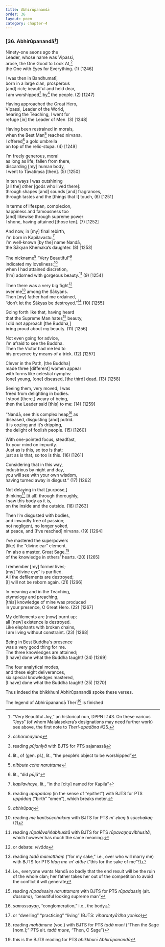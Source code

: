 ```yaml
---
title: Abhirūpanandā
order: 36
layout: poem
category: chapter-4
---
```


### \[36. Abhirūpanandā[^1]\]

Ninety-one aeons ago the  
Leader, whose name was Vipassi,  
arose, the One Good to Look At,[^2]  
the One with Eyes for Everything. (1) \[1246\]

I was then in Bandhumatī,  
born in a large clan, prosperous  
\[and\] rich; beautiful and held dear,  
I am worshipped[^3] by[^4] the people. (2) \[1247\]

Having approached the Great Hero,  
Vipassi, Leader of the World,  
hearing the Teaching, I went for  
refuge \[in\] the Leader of Men. (3) \[1248\]

Having been restrained in morals,  
when the Best Man[^5] reached nirvana,  
I offered[^6] a gold umbrella  
on top of the relic-stupa. (4) \[1249\]

I’m freely generous, moral  
as long as life; fallen from there,  
discarding \[my\] human body,  
I went to Tāvatiṃsa \[then\]. (5) \[1250\]

In ten ways I was outshining  
\[all the\] other \[gods who lived there\]:  
through shapes \[and\] sounds \[and\] fragrances,  
through tastes and the \[things that I\] touch, (6) \[1251\]

in terms of lifespan, complexion,  
happiness and famousness too  
\[and\] likewise through supreme power  
I shone, having attained \[those ten\]. (7) \[1252\]

And now, in \[my\] final rebirth,  
I’m born in Kapilavastu.[^7]  
I’m well-known \[by the\] name Nandā,  
the Śākyan Khemaka’s daughter. (8) \[1253\]

The nickname[^8] “Very Beautiful”[^9]  
indicated my loveliness;[^10]  
when I had attained discretion,  
\[I’m\] adorned with gorgeous beauty.[^11] (9) \[1254\]

Then there was a very big fight[^12]  
over me[^13] among the Śākyans.  
Then \[my\] father had me ordained,  
“don’t let the Śākyas be destroyed.”[^14] (10) \[1255\]

Going forth like that, having heard  
that the Supreme Man hates[^15] beauty,  
I did not approach \[the Buddha,\]  
bring proud about my beauty. (11) \[1256\]

Not even going for advice,  
I’m afraid to see the Buddha.  
Then the Victor had me led to  
his presence by means of a trick. (12) \[1257\]

Clever in the Path, \[the Buddha\]  
made three \[different\] women appear  
with forms like celestial nymphs:  
\[one\] young, \[one\] diseased, \[the third\] dead. (13) \[1258\]

Seeing them, very moved, I was  
freed from delighting in bodies.  
I stood \[there,\] weary of being,  
then the Leader said \[this\] to me: (14) \[1259\]

“Nandā, see this complex heap[^16] as  
diseased, disgusting \[and\] putrid.  
It is oozing and it’s dripping,  
the delight of foolish people. (15) \[1260\]

With one-pointed focus, steadfast,  
fix your mind on impurity.  
Just as is this, so too is that;  
just as is that, so too is this. (16) \[1261\]

Considering that in this way,  
industrious by night and day,  
you will see with your own wisdom,  
having turned away in disgust.” (17) \[1262\]

Not delaying in that \[purpose,\]  
thinking[^17] \[it all\] through thoroughly,  
I saw this body as it is,  
on the inside and the outside. (18) \[1263\]

Then I’m disgusted with bodies,  
and inwardly free of passion;  
not negligent, no longer yoked,  
at peace, and \[I’ve reached\] nirvana. (19) \[1264\]

I’ve mastered the superpowers  
\[like\] the “divine ear” element.  
I’m also a master, Great Sage,[^18]  
of the knowledge in others’ hearts. (20) \[1265\]

I remember \[my\] former lives;  
\[my\] “divine eye” is purified.  
All the defilements are destroyed;  
\[I\] will not be reborn again. (21) \[1266\]

In meaning and in the Teaching,  
etymology and preaching,  
\[this\] knowledge of mine was produced  
in your presence, O Great Hero. (22) \[1267\]

My defilements are \[now\] burnt up;  
all \[new\] existence is destroyed.  
Like elephants with broken chains,  
I am living without constraint. (23) \[1268\]

Being in Best Buddha's presence  
was a very good thing for me.  
The three knowledges are attained;  
\[I have\] done what the Buddha taught! (24) \[1269\]

The four analytical modes,  
and these eight deliverances,  
six special knowledges mastered,  
\[I have\] done what the Buddha taught! (25) \[1270\]

Thus indeed the bhikkhunī Abhirūpanandā spoke these verses.

The legend of Abhirūpanandā Therī[^19] is finished

[^1]: “Very Beautiful Joy,” an historical nun, DPPN I:143. On these various “Joys” (of whom Malalasekera’s designations may need further work) see above, the first note to *Therī-apadāna* \#25.

[^2]: *<span class="diacritics" data-state="on">c</span><span class="no-diacritics" data-state="off">ch</span>arunayano*

[^3]: reading *pūjanīyā* with BJTS for PTS sajanassā

[^4]: lit., of (gen. pl.), lit., “the people’s object to be worshipped”

[^5]: *nibbute <span class="diacritics" data-state="on">c</span><span class="no-diacritics" data-state="off">ch</span>a naruttame*

[^6]: lit., “did *pūjā”*

[^7]: *kapilavhaye*, lit., “in the \[city\] named for Kapila”

[^8]: reading *upapadaṃ* (in the sense of “epithet”) with BJTS for PTS *uppādaŋ* (“birth” “omen”), which breaks meter.

[^9]: *abhirūpaŋ*

[^10]: reading *me kantisū<span class="diacritics" data-state="on">c</span><span class="no-diacritics" data-state="off">ch</span>akaṃ* with BJTS for PTS *m’ ekaŋ ti sū<span class="diacritics" data-state="on">c</span><span class="no-diacritics" data-state="off">ch</span>akaŋ* (?)

[^11]: reading *rūpalāvaññabhusitā* with BJTS for PTS *rūpavaṇṇavibhusitā*, which however has much the same meaning.

[^12]: or debate: *vivādo*

[^13]: reading *tadā mamatthaṃ* (“for my sake,” i.e., over who will marry me) with BJTS for PTS *Idaŋ me-m’ atthe* (“this for the sake of me”?)

[^14]: i.e., everyone wants Nandā so badly that the end result will be the ruin of the whole clan; her father takes her out of the competition to avoid the conflict it will generate

[^15]: reading *rūpadessiṃ naruttamaṃ* with BJTS for PTS *rūpadassiŋ* (alt. *dassana*), “beautiful looking supreme man”

[^16]: *samussayaŋ*, “conglomeration,” i.e., the body

[^17]: or “dwelling” “practicing” “living” (BJTS: *viharantyā’dha yoniso*)

[^18]: reading *mahāmune* (voc.) with BJTS for PTS *tadā muni* (“Then the Sage \[nom.\];” PTS alt. *tadā mune*, “Then, O Sage”)

[^19]: this is the BJTS reading for PTS *bhikkhunī Abhirūpanandā*
